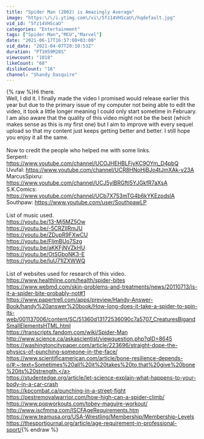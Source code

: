 ```yaml
---
title: "Spider Man (2002) is Amazingly Average"
image: "https:\/\/i.ytimg.com\/vi\/5fz14VHScaU\/hqdefault.jpg"
vid_id: "5fz14VHScaU"
categories: "Entertainment"
tags: ["Spider-Man","MCU","Marvel"]
date: "2021-06-17T16:57:00+03:00"
vid_date: "2021-04-07T20:10:53Z"
duration: "PT1H59M28S"
viewcount: "1018"
likeCount: "68"
dislikeCount: "16"
channel: "Shandy Dasquire"
---
```

{% raw %}Hi there. <br />Well, I did it. I finally made the video I promised would release earlier this year but due to the primary issue of my computer not being able to edit the video, it took a little longer meaning I could only start sometime in February. I am also aware that the quality of this video might not be the best (which makes sense as this is my first one) but I aim to improve with every sequel upload so that my content just keeps getting better and better. I still hope you enjoy it all the same.<br /><br />Now to credit the people who helped me with some links.<br />Serpent: <a rel="nofollow" target="blank" href="https://www.youtube.com/channel/UCOJHEHBLFiyKC9OYm_D4pbQ">https://www.youtube.com/channel/UCOJHEHBLFiyKC9OYm_D4pbQ</a><br />Uvufal: <a rel="nofollow" target="blank" href="https://www.youtube.com/channel/UCR8HNoHjBJo4tJmXAk-v23A">https://www.youtube.com/channel/UCR8HNoHjBJo4tJmXAk-v23A</a><br />MarcusSpixru: <a rel="nofollow" target="blank" href="https://www.youtube.com/channel/UCJ5ylBRGftI5YJGkfR7aXsA">https://www.youtube.com/channel/UCJ5ylBRGftI5YJGkfR7aXsA</a><br />S.K.Comics: <a rel="nofollow" target="blank" href="https://www.youtube.com/channel/UCb7X753mTG4b6kYKEzpdslA">https://www.youtube.com/channel/UCb7X753mTG4b6kYKEzpdslA</a><br />Southpaw: <a rel="nofollow" target="blank" href="https://www.youtube.com/user/SouthpawLP">https://www.youtube.com/user/SouthpawLP</a><br /><br />List of music used.<br /><a rel="nofollow" target="blank" href="https://youtu.be/13-Mj5MZ5Ow">https://youtu.be/13-Mj5MZ5Ow</a><br /><a rel="nofollow" target="blank" href="https://youtu.be/-5CRZIlRmJU">https://youtu.be/-5CRZIlRmJU</a><br /><a rel="nofollow" target="blank" href="https://youtu.be/ZDupR9FXwCU">https://youtu.be/ZDupR9FXwCU</a><br /><a rel="nofollow" target="blank" href="https://youtu.be/FljmBUo7Szg">https://youtu.be/FljmBUo7Szg</a><br /><a rel="nofollow" target="blank" href="https://youtu.be/aKKFjNVZkHU">https://youtu.be/aKKFjNVZkHU</a><br /><a rel="nofollow" target="blank" href="https://youtu.be/OtSGboNK3-E">https://youtu.be/OtSGboNK3-E</a><br /><a rel="nofollow" target="blank" href="https://youtu.be/IuU71lZXWWQ">https://youtu.be/IuU71lZXWWQ</a><br /><br />List of websites used for research of this video.<br /><a rel="nofollow" target="blank" href="https://www.healthline.com/health/spider-bites">https://www.healthline.com/health/spider-bites</a><br /><a rel="nofollow" target="blank" href="https://www.webmd.com/skin-problems-and-treatments/news/20110713/is-it-a-spider-bite-probably-not#1">https://www.webmd.com/skin-problems-and-treatments/news/20110713/is-it-a-spider-bite-probably-not#1</a><br /><a rel="nofollow" target="blank" href="https://www.papertrell.com/apps/preview/Handy-Answer-Book/handy%20answer%20book/How-long-does-it-take-a-spider-to-spin-its-web/001137006/content/SC/51360d13172536090c7a5707_CreaturesBigandSmallElementsHTML.html">https://www.papertrell.com/apps/preview/Handy-Answer-Book/handy%20answer%20book/How-long-does-it-take-a-spider-to-spin-its-web/001137006/content/SC/51360d13172536090c7a5707_CreaturesBigandSmallElementsHTML.html</a><br /><a rel="nofollow" target="blank" href="https://transcripts.fandom.com/wiki/Spider-Man">https://transcripts.fandom.com/wiki/Spider-Man</a><br /><a rel="nofollow" target="blank" href="http://www.science.ca/askascientist/viewquestion.php?qID=8645">http://www.science.ca/askascientist/viewquestion.php?qID=8645</a><br /><a rel="nofollow" target="blank" href="https://washingtoncitypaper.com/article/223696/straight-dope-the-physics-of-punching-someone-in-the-face/">https://washingtoncitypaper.com/article/223696/straight-dope-the-physics-of-punching-someone-in-the-face/</a><br /><a rel="nofollow" target="blank" href="https://www.scientificamerican.com/article/bone-resilience-depends-o/#:~:text=Sometimes%20all%20it%20takes%20to,that%20give%20bone%20its%20strength.">https://www.scientificamerican.com/article/bone-resilience-depends-o/#:~:text=Sometimes%20all%20it%20takes%20to,that%20give%20bone%20its%20strength.</a><br /><a rel="nofollow" target="blank" href="https://studentedge.org/article/let-science-explain-what-happens-to-your-body-in-a-car-crash">https://studentedge.org/article/let-science-explain-what-happens-to-your-body-in-a-car-crash</a><br /><a rel="nofollow" target="blank" href="https://kpcombat.ca/punching-in-a-street-fight">https://kpcombat.ca/punching-in-a-street-fight</a><br /><a rel="nofollow" target="blank" href="https://pestremovalwarrior.com/how-high-can-a-spider-climb/">https://pestremovalwarrior.com/how-high-can-a-spider-climb/</a><br /><a rel="nofollow" target="blank" href="https://www.popworkouts.com/tobey-maguire-workout/">https://www.popworkouts.com/tobey-maguire-workout/</a><br /><a rel="nofollow" target="blank" href="http://www.iscfmma.com/ISCFAgeRequirements.htm">http://www.iscfmma.com/ISCFAgeRequirements.htm</a><br /><a rel="nofollow" target="blank" href="https://www.teamusa.org/USA-Wrestling/Membership/Membership-Levels">https://www.teamusa.org/USA-Wrestling/Membership/Membership-Levels</a><br /><a rel="nofollow" target="blank" href="https://thesportjournal.org/article/age-requirement-in-professional-sport/">https://thesportjournal.org/article/age-requirement-in-professional-sport/</a>{% endraw %}

